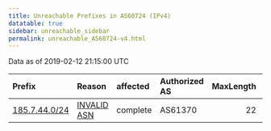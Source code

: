 ```yaml
---
title: Unreachable Prefixes in AS60724 (IPv4)
datatable: true
sidebar: unreachable_sidebar
permalink: unreachable_AS60724-v4.html
---
```


Data as of 2019-02-12 21:15:00 UTC


<div class="datatable-begin"></div>

| Prefix                                               | Reason                                                                                               | affected   | Authorized AS   |   MaxLength | Anchor                                         |   unreachable /24s |
|:-----------------------------------------------------|:-----------------------------------------------------------------------------------------------------|:-----------|:----------------|------------:|:-----------------------------------------------|-------------------:|
| [185.7.44.0/24](https://stat.ripe.net/185.7.44.0/24) | [INVALID ASN](https://rpki-validator.ripe.net/announcement-preview?asn=AS60724&prefix=185.7.44.0/24) | complete   | AS61370         |          22 | [RIPE](unreachable_RIPE_NCC_RPKI_Root-v4.html) |                  1 |

<div class="datatable-end"></div>